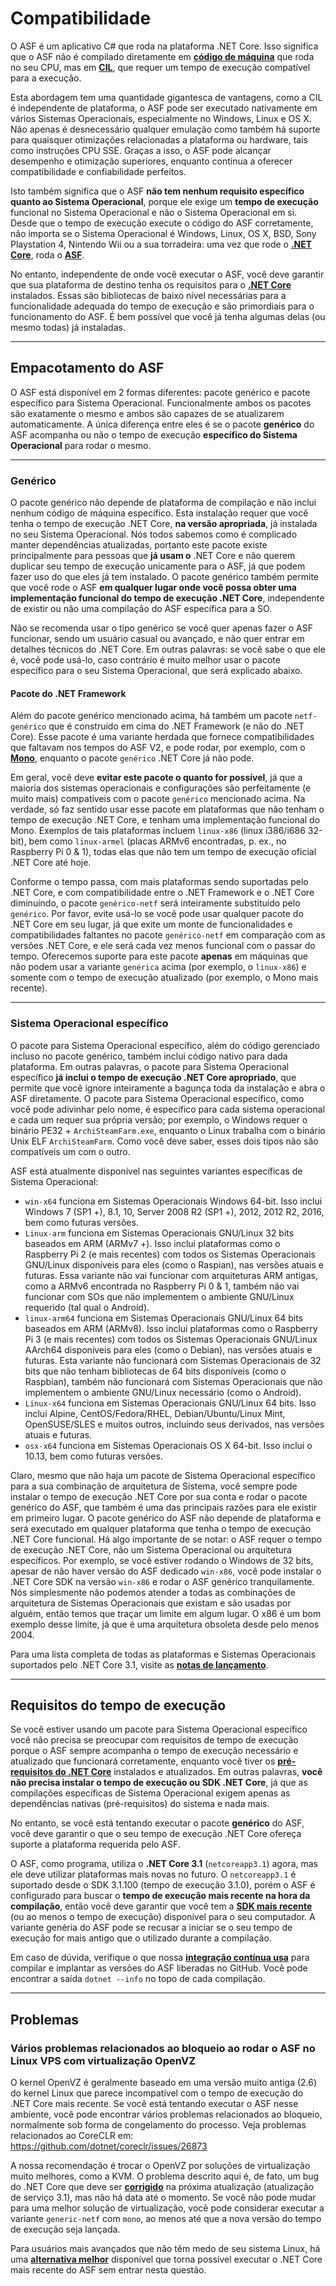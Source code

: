 # Compatibilidade

O ASF é um aplicativo C# que roda na plataforma .NET Core. Isso significa que o ASF não é compilado diretamente em **[código de máquina](https://pt.wikipedia.org/wiki/C%C3%B3digo_de_m%C3%A1quina)** que roda no seu CPU, mas em **[CIL](https://pt.wikipedia.org/wiki/Common_Intermediate_Language)**, que requer um tempo de execução compatível para a execução.

Esta abordagem tem uma quantidade gigantesca de vantagens, como a CIL é independente de plataforma, o ASF pode ser executado nativamente em vários Sistemas Operacionais, especialmente no Windows, Linux e OS X. Não apenas é desnecessário qualquer emulação como também há suporte para quaisquer otimizações relacionadas a plataforma ou hardware, tais como instruções CPU SSE. Graças a isso, o ASF pode alcançar desempenho e otimização superiores, enquanto continua a oferecer compatibilidade e confiabilidade perfeitos.

Isto também significa que o ASF **não tem nenhum requisito específico quanto ao Sistema Operacional**, porque ele exige um **tempo de execução** funcional no Sistema Operacional e não o Sistema Operacional em si. Desde que o tempo de execução execute o código do ASF corretamente, não importa se o Sistema Operacional é Windows, Linux, OS X, BSD, Sony Playstation 4, Nintendo Wii ou a sua torradeira: uma vez que rode o **[.NET Core](https://github.com/dotnet/core-setup#daily-builds)**, roda o **[ASF](https://github.com/JustArchiNET/ArchiSteamFarm/releases/latest)**.

No entanto, independente de onde você executar o ASF, você deve garantir que sua plataforma de destino tenha os requisitos para o **[.NET Core](https://github.com/dotnet/core/blob/master/Documentation/prereqs.md)** instalados. Essas são bibliotecas de baixo nível necessárias para a funcionalidade adequada do tempo de execução e são primordiais para o funcionamento do ASF. É bem possível que você já tenha algumas delas (ou mesmo todas) já instaladas.

* * *

## Empacotamento do ASF

O ASF está disponível em 2 formas diferentes: pacote genérico e pacote específico para Sistema Operacional. Funcionalmente ambos os pacotes são exatamente o mesmo e ambos são capazes de se atualizarem automaticamente. A única diferença entre eles é se o pacote **genérico** do ASF acompanha ou não o tempo de execução **específico do Sistema Operacional** para rodar o mesmo.

* * *

### Genérico

O pacote genérico não depende de plataforma de compilação e não inclui nenhum código de máquina específico. Esta instalação requer que você tenha o tempo de execução .NET Core, **na versão apropriada**, já instalada no seu Sistema Operacional. Nós todos sabemos como é complicado manter dependências atualizadas, portanto este pacote existe principalmente para pessoas que **já usam o** .NET Core e não querem duplicar seu tempo de execução unicamente para o ASF, já que podem fazer uso do que eles já tem instalado. O pacote genérico também permite que você rode o ASF **em qualquer lugar onde você possa obter uma implementação funcional do tempo de execução .NET Core**, independente de existir ou não uma compilação do ASF específica para a SO.

Não se recomenda usar o tipo genérico se você quer apenas fazer o ASF funcionar, sendo um usuário casual ou avançado, e não quer entrar em detalhes técnicos do .NET Core. Em outras palavras: se você sabe o que ele é, você pode usá-lo, caso contrário é muito melhor usar o pacote específico para o seu Sistema Operacional, que será explicado abaixo.

#### Pacote do .NET Framework

Além do pacote genérico mencionado acima, há também um pacote `netf-genérico` que é construído em cima do .NET Framework (e não do .NET Core). Esse pacote é uma variante herdada que fornece compatibilidades que faltavam nos tempos do ASF V2, e pode rodar, por exemplo, com o **[Mono](https://www.mono-project.com)**, enquanto o pacote `genérico` .NET Core já não pode.

Em geral, você deve **evitar este pacote o quanto for possível**, já que a maioria dos sistemas operacionais e configurações são perfeitamente (e muito mais) compatíveis com o pacote `genérico` mencionado acima. Na verdade, só faz sentido usar esse pacote em plataformas que não tenham o tempo de execução .NET Core, e tenham uma implementação funcional do Mono. Exemplos de tais plataformas incluem `linux-x86` (linux i386/i686 32-bit), bem como `linux-armel` (placas ARMv6 encontradas, p. ex., no Raspberry Pi 0 & 1), todas elas que não tem um tempo de execução oficial .NET Core até hoje.

Conforme o tempo passa, com mais plataformas sendo suportadas pelo .NET Core, e com compatibilidade entre o .NET Framework e o .NET Core diminuindo, o pacote `genérico-netf` será inteiramente substituído pelo `genérico`. Por favor, evite usá-lo se você pode usar qualquer pacote do .NET Core em seu lugar, já que exite um monte de funcionalidades e compatibilidades faltantes no pacote `genérico-netf` em comparação com as versões .NET Core, e ele será cada vez menos funcional com o passar do tempo. Oferecemos suporte para este pacote **apenas** em máquinas que não podem usar a variante `genérica` acima (por exemplo, o `linux-x86`) e somente com o tempo de execução atualizado (por exemplo, o Mono mais recente).

* * *

### Sistema Operacional específico

O pacote para Sistema Operacional específico, além do código gerenciado incluso no pacote genérico, também inclui código nativo para dada plataforma. Em outras palavras, o pacote para Sistema Operacional específico **já inclui o tempo de execução .NET Core apropriado**, que permite que você ignore inteiramente a bagunça toda da instalação e abra o ASF diretamente. O pacote para Sistema Operacional específico, como você pode adivinhar pelo nome, é específico para cada sistema operacional e cada um requer sua própria versão; por exemplo, o Windows requer o binário PE32 + `ArchiSteamFarm.exe`, enquanto o Linux trabalha com o binário Unix ELF `ArchiSteamFarm`. Como você deve saber, esses dois tipos não são compatíveis um com o outro.

ASF está atualmente disponível nas seguintes variantes específicas de Sistema Operacional:

- `win-x64` funciona em Sistemas Operacionais Windows 64-bit. Isso inclui Windows 7 (SP1 +), 8.1, 10, Server 2008 R2 (SP1 +), 2012, 2012 R2, 2016, bem como futuras versões.
- `Linux-arm` funciona em Sistemas Operacionais GNU/Linux 32 bits baseados em ARM (ARMv7 +). Isso inclui plataformas como o Raspberry Pi 2 (e mais recentes) com todos os Sistemas Operacionais GNU/Linux disponíveis para eles (como o Raspian), nas versões atuais e futuras. Essa variante não vai funcionar com arquiteturas ARM antigas, como a ARMv6 encontrada no Raspberry Pi 0 & 1, também não vai funcionar com SOs que não implementem o ambiente GNU/Linux requerido (tal qual o Android).
- `linux-arm64` funciona em Sistemas Operacionais GNU/Linux 64 bits baseados em ARM (ARMv8). Isso inclui plataformas como o Raspberry Pi 3 (e mais recentes) com todos os Sistemas Operacionais GNU/Linux AArch64 disponíveis para eles (como o Debian), nas versões atuais e futuras. Esta variante não funcionará com Sistemas Operacionais de 32 bits que não tenham bibliotecas de 64 bits disponíveis (como o Raspbian), também não funcionará com Sistemas Operacionais que não implementem o ambiente GNU/Linux necessário (como o Android).
- `Linux-x64` funciona em Sistemas Operacionais GNU/Linux 64 bits. Isso inclui Alpine, CentOS/Fedora/RHEL, Debian/Ubuntu/Linux Mint, OpenSUSE/SLES e muitos outros, incluindo seus derivados, nas versões atuais e futuras.
- `osx-x64` funciona em Sistemas Operacionais OS X 64-bit. Isso inclui o 10.13, bem como futuras versões.

Claro, mesmo que não haja um pacote de Sistema Operacional específico para a sua combinação de arquitetura de Sistema, você sempre pode instalar o tempo de execução .NET Core por sua conta e rodar o pacote genérico do ASF, que também é uma das principais razões para ele existir em primeiro lugar. O pacote genérico do ASF não depende de plataforma e será executado em qualquer plataforma que tenha o tempo de execução .NET Core funcional. Há algo importante de se notar: o ASF requer o tempo de execução .NET Core, não um Sistema Operacional ou arquitetura específicos. Por exemplo, se você estiver rodando o Windows de 32 bits, apesar de não haver versão do ASF dedicado `win-x86`, você pode instalar o .NET Core SDK na versão `win-x86` e rodar o ASF genérico tranquilamente. Nós simplesmente não podemos atender a todas as combinações de arquitetura de Sistemas Operacionais que existam e são usadas por alguém, então temos que traçar um limite em algum lugar. O x86 é um bom exemplo desse limite, já que é uma arquitetura obsoleta desde pelo menos 2004.

Para uma lista completa de todas as plataformas e Sistemas Operacionais suportados pelo .NET Core 3.1, visite as **[notas de lançamento](https://github.com/dotnet/core/blob/master/release-notes/3.1/3.1-supported-os.md)**.

* * *

## Requisitos do tempo de execução

Se você estiver usando um pacote para Sistema Operacional específico você não precisa se preocupar com requisitos de tempo de execução porque o ASF sempre acompanha o tempo de execução necessário e atualizado que funcionará corretamente, enquanto você tiver os **[pré-requisitos do .NET Core](https://github.com/dotnet/core/blob/master/Documentation/prereqs.md)** instalados e atualizados. Em outras palavras, **você não precisa instalar o tempo de execução ou SDK .NET Core**, já que as compilações específicas de Sistema Operacional exigem apenas as dependências nativas (pré-requisitos) do sistema e nada mais.

No entanto, se você está tentando executar o pacote **genérico** do ASF, você deve garantir o que o seu tempo de execução .NET Core ofereça suporte a plataforma requerida pelo ASF.

O ASF, como programa, utiliza o **.NET Core 3.1** (`netcoreapp3.1`) agora, mas ele deve utilizar plataformas mais novas no futuro. O `netcoreapp3.1` é suportado desde o SDK 3.1.100 (tempo de execução 3.1.0), porém o ASF é configurado para buscar o **tempo de execução mais recente na hora da compilação**, então você deve garantir que você tem a **[SDK mais recente](https://dotnet.microsoft.com/download)** (ou ao menos o tempo de execução) disponível para o seu computador. A variante genéria do ASF pode se recusar a iniciar se o seu tempo de execução for mais antigo que o utilizado durante a compilação.

Em caso de dúvida, verifique o que nossa **[integração contínua usa](https://ci.appveyor.com/project/JustArchi/ArchiSteamFarm)** para compilar e implantar as versões do ASF liberadas no GitHub. Você pode encontrar a saída `dotnet --info` no topo de cada compilação.

* * *

## Problemas

### Vários problemas relacionados ao bloqueio ao rodar o ASF no Linux VPS com virtualização OpenVZ

O kernel OpenVZ é geralmente baseado em uma versão muito antiga (2.6) do kernel Linux que parece incompatível com o tempo de execução do .NET Core mais recente. Se você está tentando executar o ASF nesse ambiente, você pode encontrar vários problemas relacionados ao bloqueio, normalmente sob forma de congelamento do processo. Veja problemas relacionados ao CoreCLR em: https://github.com/dotnet/coreclr/issues/26873

A nossa recomendação é trocar o OpenVZ por soluções de virtualização muito melhores, como a KVM. O problema descrito aqui é, de fato, um bug do .NET Core que deve ser **[corrigido](https://github.com/dotnet/coreclr/pull/26912)** na próxima atualização (atualização de serviço 3.1), mas não há data até o momento. Se você não pode mudar para uma melhor solução de virtualização, você pode considerar executar a variante `generic-netf` com `mono`, ao menos até que a nova versão do tempo de execução seja lançada.

Para usuários mais avançados que não têm medo de seu sistema Linux, há uma **[alternativa melhor](https://github.com/dotnet/coreclr/issues/26873#issuecomment-559854433)** disponível que torna possível executar o .NET Core mais recente do ASF sem entrar nesta questão.